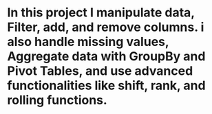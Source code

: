 # In this project I manipulate data, Filter, add, and remove columns. i also handle missing values, Aggregate data with GroupBy and Pivot Tables, and use advanced functionalities like shift, rank, and rolling functions. 

